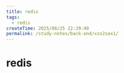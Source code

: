 ```yaml
---
title: redis
tags:
  - redis
createTime: 2025/08/25 22:29:40
permalink: /study-notes/back-end/xzx2sex1/
---
```


# redis



